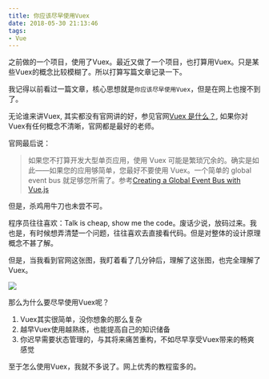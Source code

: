 ```yaml
---
title: 你应该尽早使用Vuex
date: 2018-05-30 21:13:46
tags:
- Vue
---
```


之前做的一个项目，使用了Vuex。最近又做了一个项目，也打算用Vuex。只是某些Vuex的概念比较模糊了。所以打算写篇文章记录一下。

我记得以前看过一篇文章，核心思想就是`你应该尽早使用Vuex`，但是在网上也搜不到了。

无论谁来讲Vuex, 其实都没有官网讲的好，参见官网[Vuex 是什么？](https://vuex.vuejs.org/zh/), 如果你对Vuex有任何概念不清晰，官网都是最好的老师。

官网最后说：

> 如果您不打算开发大型单页应用，使用 Vuex 可能是繁琐冗余的。确实是如此——如果您的应用够简单，您最好不要使用 Vuex。一个简单的 global event bus 就足够您所需了。参考[Creating a Global Event Bus with Vue.js](https://alligator.io/vuejs/global-event-bus/)

但是，杀鸡用牛刀也未尝不可。

程序员往往喜欢：Talk is cheap, show me the code。废话少说，放码过来。我也是，有时候想弄清楚一个问题，往往喜欢去直接看代码。但是对整体的设计原理概念不甚了解。

但是，当我看到官网这张图，我盯着看了几分钟后，理解了这张图，也完全理解了Vuex。

![](/images/20180530213345_GW7iQ8_Jietu20180530-213253.jpeg)

那么为什么要尽早使用Vuex呢？

1. Vuex其实很简单，没你想象的那么复杂
2. 越早Vuex使用越熟练，也能提高自己的知识储备
3. 你迟早需要状态管理的，与其将来痛苦重构，不如尽早享受Vuex带来的畅爽感觉

至于怎么使用Vuex，我就不多说了。网上优秀的教程蛮多的。